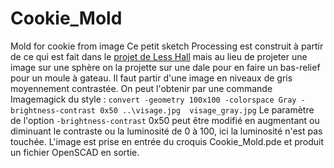 # Cookie_Mold
Mold for cookie from image
Ce petit sketch Processing est construit à partir de ce qui est fait dans le [projet de Less Hall](http://www.thingiverse.com/thing:363298) mais au lieu de projeter une image sur une sphère on la projette sur une dale pour en faire un bas-relief pour un moule à gateau.
Il faut partir d'une image en niveaux de gris moyennement contrastée. On peut l'obtenir par une commande Imagemagick du style : 
`convert -geometry 100x100 -colorspace Gray -brightness-contrast 0x50 ..\visage.jpg  visage_gray.jpg` Le paramètre de l'option `-brightness-contrast` 0x50 peut être modifié en augmentant ou diminuant le contraste ou la luminosité de 0 à 100, ici la luminosité n'est pas touchée.
L'image est prise en entrée du croquis Cookie_Mold.pde et produit un fichier OpenSCAD en sortie.
